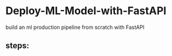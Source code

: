 # Deploy-ML-Model-with-FastAPI
build an ml production pipeline from scratch with FastAPI
## steps:

